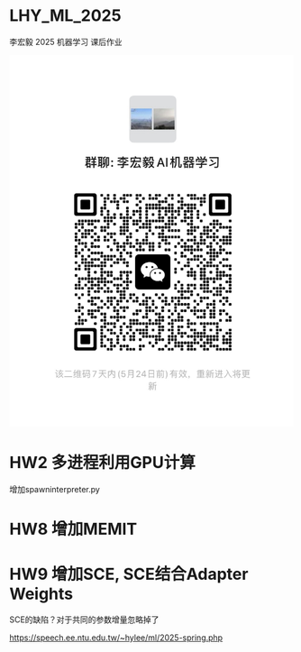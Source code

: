 # LHY_ML_2025

李宏毅 2025 机器学习 课后作业


![微信讨论群: 李宏毅AI机器学习](groupdiscuss.jpg)


# HW2 多进程利用GPU计算
增加spawninterpreter.py

# HW8 增加MEMIT

# HW9 增加SCE, SCE结合Adapter Weights

SCE的缺陷？对于共同的参数增量忽略掉了


https://speech.ee.ntu.edu.tw/~hylee/ml/2025-spring.php

